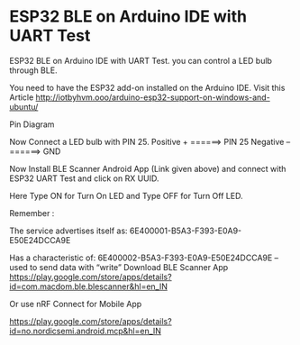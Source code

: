 # ESP32 BLE on Arduino IDE with UART Test 
ESP32 BLE on Arduino IDE with UART Test. you can control a LED bulb through BLE.

You need to have the ESP32 add-on installed on the Arduino IDE. Visit this 
Article http://iotbyhvm.ooo/arduino-esp32-support-on-windows-and-ubuntu/ 

Pin Diagram

Now Connect a LED bulb with PIN 25.
Positive +   ======> PIN 25
Negative –   ======> GND

Now Install BLE Scanner Android App (Link given above) and connect with ESP32 UART Test and click on RX UUID.

Here Type ON for Turn On LED and Type OFF for Turn Off LED.

Remember :

The service advertises itself as: 6E400001-B5A3-F393-E0A9-E50E24DCCA9E

Has a characteristic of: 6E400002-B5A3-F393-E0A9-E50E24DCCA9E – used to send data with  “write”
Download BLE Scanner App https://play.google.com/store/apps/details?id=com.macdom.ble.blescanner&hl=en_IN

Or use nRF Connect for Mobile App

https://play.google.com/store/apps/details?id=no.nordicsemi.android.mcp&hl=en_IN
